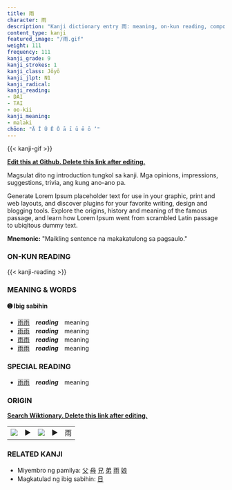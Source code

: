 ```yaml
---
title: 雨
character: 雨
description: "Kanji dictionary entry 雨: meaning, on-kun reading, compounds, origin, related kanji"
content_type: kanji
featured_image: "/雨.gif"
weight: 111
frequency: 111
kanji_grade: 9
kanji_strokes: 1
kanji_class: Jōyō
kanji_jlpt: N1
kanji_radical: 
kanji_reading: 
- DAI
- TAI
- oo-kii
kanji_meaning:
- malaki
chōon: "Ā Ī Ū Ē Ō ā ī ū ē ō ’"
---
```

[//]: # (Don't edit the line below. Kanji animated GIF code is automatically generated.)
{{< kanji-gif >}}

[//]: # (Edit below this line.)

**[Edit this at Github. Delete this link after editing.](https://github.com/tim0g/tim/tree/main/content/kanji/雨/index.md)**

Magsulat dito ng introduction tungkol sa kanji. Mga opinions, impressions, suggestions, trivia, ang kung ano-ano pa.

Generate Lorem Ipsum placeholder text for use in your graphic, print and web layouts, and discover plugins for your favorite writing, design and blogging tools. Explore the origins, history and meaning of the famous passage, and learn how Lorem Ipsum went from scrambled Latin passage to ubiqitous dummy text.
 
**Mnemonic:** "Maikling sentence na makakatulong sa pagsaulo."

### ON-KUN READING

[//]: # (Don't edit the line below. ON-KUN READING code is automatically generated.)
{{< kanji-reading >}}

### MEANING & WORDS

#### ➊ **Ibig sabihin**
  - [雨](../雨)[雨](../雨)　***reading***　meaning
  - [雨](../雨)[雨](../雨)　***reading***　meaning
  - [雨](../雨)[雨](../雨)　***reading***　meaning
  - [雨](../雨)[雨](../雨)　***reading***　meaning

### SPECIAL READING
  - [雨](../雨)[雨](../雨)　***reading***　meaning

### ORIGIN

**[Search Wiktionary. Delete this link after editing.](https://wiktionary.org/wiki/雨)**
<table class="kanji-table"><tr><td>
<img src="60px-雨-bronze.svg.png">
</td><td>▶</td><td>
<img src="60px-雨-oracle.svg.png">
</td><td>▶</td>
<td class="kanji-origin">雨</td>
</tr></table>

### RELATED KANJI
- Miyembro ng pamilya: [父](../父) [母](../母) [兄](../兄) [弟](../弟) [雨](../雨) [娘](../娘)
- Magkatulad ng ibig sabihin: [日](../日)
